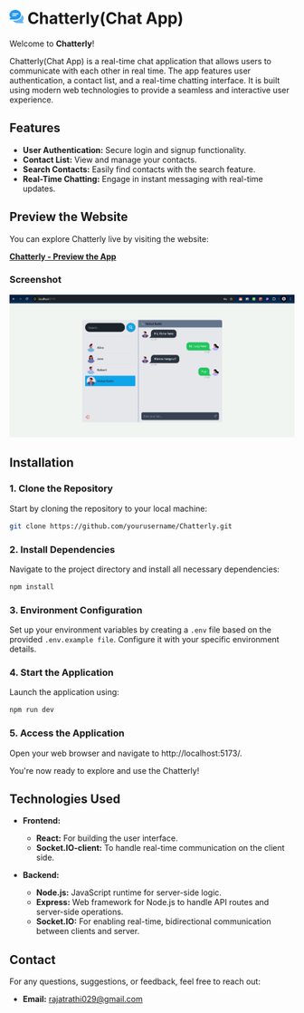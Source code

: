 # **<img src="https://github.com/iamvishalrathi/Chatterly/blob/main/frontend/public/logo.png" alt="Sample Image" width="25"/> Chatterly(Chat App)**
Welcome to **Chatterly**!

Chatterly(Chat App) is a real-time chat application that allows users to communicate with each other in real time. The app features user authentication, a contact list, and a real-time chatting interface. It is built using modern web technologies to provide a seamless and interactive user experience.


## **Features**

- **User Authentication:** Secure login and signup functionality.
- **Contact List:** View and manage your contacts.
- **Search Contacts:** Easily find contacts with the search feature.
- **Real-Time Chatting:** Engage in instant messaging with real-time updates.

## **Preview the Website**

You can explore Chatterly live by visiting the website:

[**Chatterly - Preview the App**]()


### **Screenshot**
![image](https://github.com/iamvishalrathi/Chatterly/blob/main/frontend/src/assets/sns.png)

##  **Installation**

### **1. Clone the Repository**
Start by cloning the repository to your local machine:
```bash
git clone https://github.com/yourusername/Chatterly.git
```

### **2. Install Dependencies**
Navigate to the project directory and install all necessary dependencies:
```bash
npm install
```

### **3. Environment Configuration**
Set up your environment variables by creating a `.env` file based on the provided `.env.example file`. Configure it with your specific environment details.

### **4. Start the Application**
Launch the application using:
```bash
npm run dev
```

### **5. Access the Application**
Open your web browser and navigate to http://localhost:5173/.

You're now ready to explore and use the Chatterly!


## **Technologies Used**
- **Frontend:**
  - **React:** For building the user interface.
  - **Socket.IO-client:** To handle real-time communication on the client side.

- **Backend:**
  - **Node.js:** JavaScript runtime for server-side logic.
  - **Express:** Web framework for Node.js to handle API routes and server-side operations.
  - **Socket.IO:** For enabling real-time, bidirectional communication between clients and server.


## **Contact**
For any questions, suggestions, or feedback, feel free to reach out:
- **Email:** [rajatrathi029@gmail.com](mailto:rajatrathi029@gmail.com)
